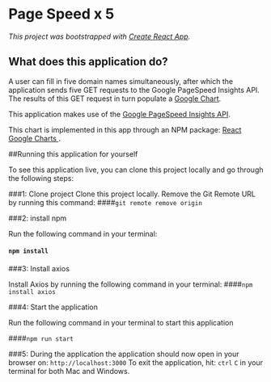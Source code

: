 # Page Speed x 5

_This project was bootstrapped with [Create React App](https://github.com/facebook/create-react-app)._

## What does this application do?


A user can fill in five domain names simultaneously, 
after which the application sends five GET requests to the Google PageSpeed Insights API. The results of this GET request in turn
populate a [Google Chart](https://developers.google.com/chart/interactive/docs).

This application makes use of the
[Google PageSpeed Insights API](https://developers.google.com/speed/docs/insights/v5/get-started).

This chart is implemented in this app through an NPM package: [React Google Charts
](https://www.react-google-charts.com/).



##Running this application for yourself

To see this application live, you can clone this project
locally and go through the following steps:

###1: Clone project
Clone this project locally. Remove the Git Remote URL by running this command:
####`git remote remove origin`

###2: install npm

Run the following command in your terminal:
#### `npm install`



###3: Install axios

Install Axios by running the following command in your terminal:
####`npm install axios`





###4: Start the application

Run the following command in your terminal to start this application

####`npm run start`


###5: During the application
the application should now open in your browser on: `http://localhost:3000`
To exit the application, hit: `ctrl` `C` in your terminal for both Mac and Windows. 

